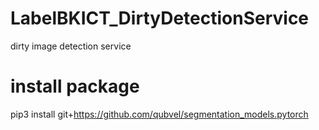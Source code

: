 # LabelBKICT_DirtyDetectionService
dirty image detection service

# install package
pip3 install git+https://github.com/qubvel/segmentation_models.pytorch

